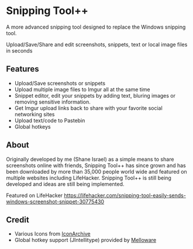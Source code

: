 Snipping Tool++
===============
A more advanced snipping tool designed to replace the Windows snipping tool.

Upload/Save/Share and edit screenshots, snippets, text or local image files in seconds

Features
--------
*  Upload/Save screenshots or snippets
*  Upload multiple image files to Imgur all at the same time
*  Snippet editor, edit your snippets by adding text, bluring images or removing sensitive information.
*  Get Imgur upload links back to share with your favorite social networking sites
*  Upload text/code to Pastebin
*  Global hotkeys

About
---------
Originally developed by me (Shane Israel) as a simple means to share screenshots online with friends, Snipping Tool++ has since grown and has been downloaded by more than 35,000 people world wide and featured on multiple websites including LifeHacker. Snipping Tool++ is still being developed and ideas are still being implemented.

Featured on LifeHacker https://lifehacker.com/snipping-tool-easily-sends-windows-screenshot-snippet-30775430

Credit
------
*  Various Icons from [IconArchive](http://www.iconarchive.com/)
*  Global hotkey support (JIntellitype) provided by [Melloware](http://melloware.com/)
